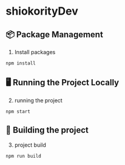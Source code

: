# shiokorityDev
## 📦 Package Management
1. Install packages

```
npm install
```

## 🖥️ Running the Project Locally
2. running the project

```
npm start
```

## 🔨 Building the project
3. project build

```
npm run build
```
